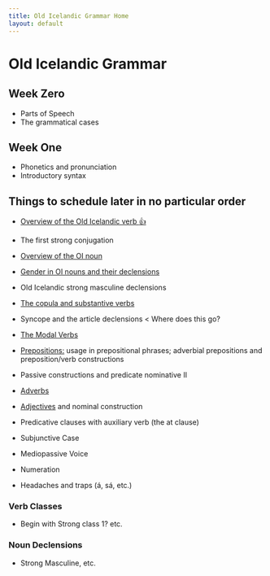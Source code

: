 ```yaml
---
title: Old Icelandic Grammar Home
layout: default
---
```


# Old Icelandic Grammar

## Week Zero

* Parts of Speech
* The grammatical cases

## Week One

<!--* A quick review of Aleric's sheet or concise reference grammar-->
* Phonetics and pronunciation
* Introductory syntax

## Things to schedule later in no particular order

* [Overview of the Old Icelandic verb :thumbsup: ](https://rcblack.net/grammar/lesson09)
* The first strong conjugation
* [Overview of the OI noun](https://rcblack.net/grammar/lesson10)

* [Gender in OI nouns and their declensions](https://rcblack.net/grammar/lesson11)
* Old Icelandic strong masculine declensions
* [The copula and substantive verbs](https://rcblack.net/grammar/lesson12)
* Syncope and the article declensions < Where does this go?
* [The Modal Verbs](https://rcblack.net/grammar/lesson14)
* [Prepositions:](https://rcblack.net/grammar/lesson15) usage in prepositional phrases; adverbial prepositions and preposition/verb constructions
* Passive constructions and predicate nominative II
* [Adverbs](https://rcblack.net/grammar/lesson16)
* [Adjectives](https://rcblack.net/grammar/lesson17) and nominal construction
* Predicative clauses with auxiliary verb (the at clause)
* Subjunctive Case
* Mediopassive Voice
* Numeration
* Headaches and traps (á, sá, etc.)

### Verb Classes

* Begin with Strong class 1? etc.

### Noun Declensions

* Strong Masculine, etc.



